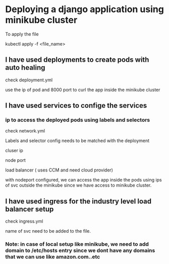 # Deploying a django application using minikube cluster

To apply the file 

kubectl apply -f <file_name> 

## I have used deployments to create pods with auto healing

check deployment.yml

use the ip of pod and 8000 port to curl the app inside the minikube cluster

## I have used services to confige the services

### ip to access the deployed pods using labels and selectors

check network.yml

Labels and selector config needs to be matched with the deployment 

cluser ip

node port

load balancer ( uses CCM and need cloud provider)

with nodeport configured, we can access the app inside the pods using ips of svc outside the minikube since we have access to minikube cluster.

## I have used ingress for the industry level load balancer setup

check ingress.yml

name of svc need to be added to the file.

### Note: in case of local setup like minikube, we need to add domain to /etc/hosts entry since we dont have any domains that we can use like amazon.com..etc
